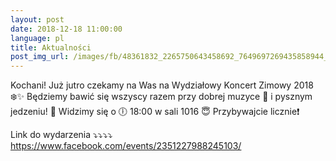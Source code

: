 ```yaml
---
layout: post
date: 2018-12-18 11:00:00
language: pl
title: Aktualności
post_img_url: /images/fb/48361832_2265750643458692_7649697269435858944_n.png
---
```


Kochani! Już jutro czekamy na Was na Wydziałowy Koncert Zimowy 2018 ❄️✨ Będziemy bawić się wszyscy razem przy dobrej muzyce 🎸 i pysznym jedzeniu! 🍲 
Widzimy się o 🕕 18:00 w sali 1016 😇 
Przybywajcie licznie❗️

Link do wydarzenia ⤵️⤵️⤵️⤵️
https://www.facebook.com/events/2351227988245103/